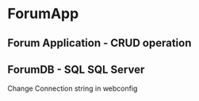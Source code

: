 # ForumApp

## Forum Application - CRUD operation

## ForumDB - SQL SQL Server

Change Connection string in webconfig
